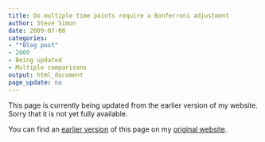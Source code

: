 ```yaml
---
title: Do multiple time points require a Bonferroni adjustment
author: Steve Simon
date: 2009-07-08
categories:
- "*Blog post"
- 2009
- Being updated
- Multiple comparisons
output: html_document
page_update: no
---
```


This page is currently being updated from the earlier version of my website. Sorry that it is not yet fully available.

<!---More--->

You can find an [earlier version][sim1] of this page on my [original website][sim2].

[sim1]: http://www.pmean.com/09/MultipleTimePoints.html
[sim2]: http://www.pmean.com/original_site.html
